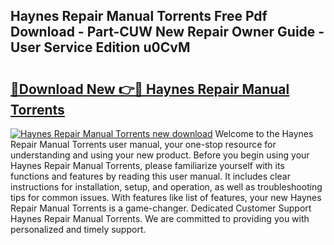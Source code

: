 ## Haynes Repair Manual Torrents Free Pdf Download - Part-CUW New Repair Owner Guide - User Service Edition u0CvM

# <h2><a href="http://bc47025.oget.top/?id=Haynes+Repair+Manual+Torrents">🔗Download New 👉🔴 Haynes Repair Manual Torrents</a></h2>

[![Haynes Repair Manual Torrents new download](https://i.imgur.com/5g1atiW.png)](http://bc47025.oget.top/?id=Haynes+Repair+Manual+Torrents)
Welcome to the Haynes Repair Manual Torrents user manual, your one-stop resource for understanding and using your new product. Before you begin using your Haynes Repair Manual Torrents, please familiarize yourself with its functions and features by reading this user manual. It includes clear instructions for installation, setup, and operation, as well as troubleshooting tips for common issues. With features like list of features, your new Haynes Repair Manual Torrents is a game-changer. Dedicated Customer Support Haynes Repair Manual Torrents. We are committed to providing you with personalized and timely support.
